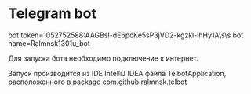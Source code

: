 # Telegram bot

bot token=1052752588:AAGBsI-dE6pcKe5sP3jVD2-kgzkl-ihHy1A\s\s bot name=Ralmnsk1301u_bot

Для запуска бота необходимо подключение к интернет.

Запуск производится из IDE IntelliJ IDEA файла TelbotApplication, расположенного в package com.github.ralmnsk.telbot
